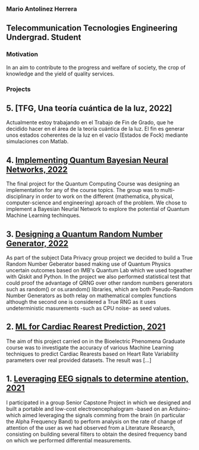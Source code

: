 ### Mario Antolinez Herrera
## Telecommunication Tecnologies Engineering Undergrad. Student

### Motivation
In an aim to contribute to the progress and welfare of society, the crop of knowledge and the yield of quality services.  


### Projects
## 5. [TFG, Una teoría cuántica de la luz, 2022]
Actualmente estoy trabajando en el Trabajo de Fin de Grado, que he decidido hacer en el área de la teoría cuántica de la luz. El fin es generar unos estados coherentes de la luz en el vacío (Estados de Fock) mediante simulaciones con Matlab.

## 4. [Implementing Quantum Bayesian Neural Networks, 2022](https://github.com/marioantolinezh/)
The final project for the Quantum Computing Course was designing an implementation for any of the course topics. The group was to multi-disciplinary in order to work on the different (mathematica, physical, computer-science and engineering) aproach of the problem. We chose to implement a Bayesian Neurlal Network to explore the potential of Quantum Machine Learning techinques.

## 3. [Designing a Quantum Random Number Generator, 2022](https://github.com/marioantolinezh/QRNG)
As part of the subject Data Privacy group project we decided to build a True Random Number Geberator based making use of Quantum Physics uncertain outcomes based on IMB's Quantum Lab which we used togeather with Qiskit and Python. In the project we also performed statistical test that could proof the advantage of QRNG over other random numbers generators such as random() or os.urandom() libraries, which are both Pseudo-Random Number Generators as both relay on mathematical complex functions although the second one is considered a True RNG as it uses undeterministic masurements -such as CPU noise- as seed values. 

## 2. [ML for Cardiac Rearest Prediction, 2021](https://github.com/marioantolinezh/Cardiac-Rearrests-Prediction-Using-HRV-and-ML-Algorithms)
The aim of this project carried on in the Bioelectric Phenomena Graduate course was to investigate the accuracy of various Machine Learning techniques to predict Cardiac Rearests based on Heart Rate Variability parameters over real provided datasets. 
The result was [...]

## 1. [Leveraging EEG signals to determine atention, 2021](https://github.com/marioantolinezh/leveragin-EEG-signals-to-determine-atention)
I participated in a group Senior Capstone Project in which we designed and built a portable and low-cost electroencephalogram -based on an Arduino- which aimed leveraging the signals comming from the brain (in particular the Alpha Frequency Band) to perform analysis on the rate of change of attention of the user as we had observed from a Literature Research, consisting on building several filters to obtain the desired frequency band on which we performed differential measurements. 

